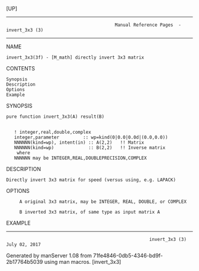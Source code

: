 [UP]

-----------------------------------------------------------------------------------------------------------------------------------
                                             Manual Reference Pages  - invert_3x3 (3)
-----------------------------------------------------------------------------------------------------------------------------------
                                                                 
NAME

    invert_3x3(3f) - [M_math] directly invert 3x3 matrix

CONTENTS

    Synopsis
    Description
    Options
    Example

SYNOPSIS



    pure function invert_3x3(A) result(B)


       ! integer,real,double,complex
       integer,parameter         :: wp=kind(0|0.0|0.0d|(0.0,0.0))
       NNNNNN(kind=wp), intent(in) :: A(2,2)   !! Matrix
       NNNNNN(kind=wp)             :: B(2,2)   !! Inverse matrix
        where
       NNNNNN may be INTEGER,REAL,DOUBLEPRECISION,COMPLEX



DESCRIPTION

    Directly invert 3x3 matrix for speed (versus using, e.g. LAPACK)

OPTIONS

         A original 3x3 matrix, may be INTEGER, REAL, DOUBLE, or COMPLEX

         B inverted 3x3 matrix, of same type as input matrix A

EXAMPLE

-----------------------------------------------------------------------------------------------------------------------------------

                                                          invert_3x3 (3)                                              July 02, 2017

Generated by manServer 1.08 from 71fe4846-0db5-4346-bd9f-2b17764b5039 using man macros.
                                                           [invert_3x3]
